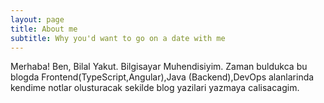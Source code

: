```yaml
---
layout: page
title: About me
subtitle: Why you'd want to go on a date with me
---
```


Merhaba! Ben, Bilal Yakut. Bilgisayar Muhendisiyim. Zaman buldukca bu blogda
Frontend(TypeScript,Angular),Java (Backend),DevOps alanlarinda kendime notlar olusturacak sekilde 
blog yazilari yazmaya calisacagim.

